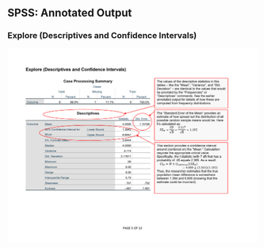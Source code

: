 ## SPSS: Annotated Output

### Explore (Descriptives and Confidence Intervals)

<p align="center"><kbd><img src="intervals.png"></kbd></p>
